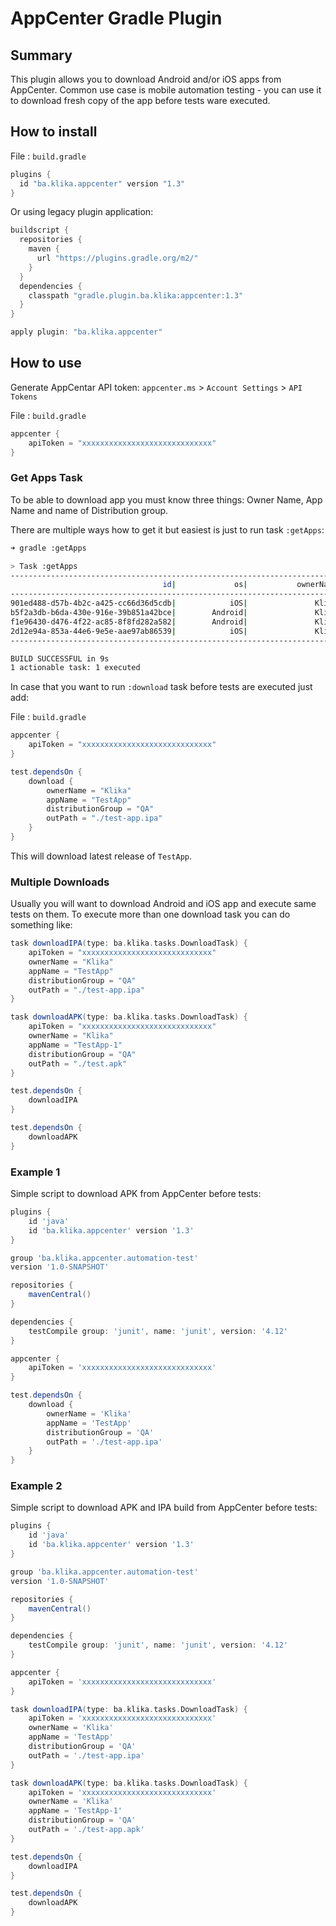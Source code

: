 # AppCenter Gradle Plugin

## Summary

This plugin allows you to download Android and/or iOS apps from AppCenter. Common use 
case is mobile automation testing - you can use it to download fresh copy of the app 
before tests ware executed.

## How to install

File : `build.gradle`

```groovy
plugins {
  id "ba.klika.appcenter" version "1.3"
}
```

Or using legacy plugin application:

```groovy
buildscript {
  repositories {
    maven {
      url "https://plugins.gradle.org/m2/"
    }
  }
  dependencies {
    classpath "gradle.plugin.ba.klika:appcenter:1.3"
  }
}

apply plugin: "ba.klika.appcenter"
```

## How to use

Generate AppCentar API token: `appcenter.ms` > `Account Settings` > `API Tokens`

File : `build.gradle`

```groovy
appcenter {
    apiToken = "xxxxxxxxxxxxxxxxxxxxxxxxxxxxx"
}
```

### Get Apps Task

To be able to download app you must know three things: Owner Name, App Name and name of Distribution group. 

There are multiple ways how to get it but easiest is just to run task `:getApps`:

```bash
➜ gradle :getApps             

> Task :getApps
--------------------------------------------------------------------------------------------------------------------
                                  id|             os|           ownerName|       appName| groups
--------------------------------------------------------------------------------------------------------------------
901ed488-d57b-4b2c-a425-cc66d36d5cdb|            iOS|               Klika|       TestApp| Collaborators,QA
b5f2a3db-b6da-430e-916e-39b851a42bce|        Android|               Klika|     TestApp-1| Collaborators,QA
f1e96430-d476-4f22-ac85-8f8fd282a582|        Android|               Klika|  MyWallet-AOS| Android tester,Collaborators
2d12e94a-853a-44e6-9e5e-aae97ab86539|            iOS|               Klika|  MyWallet-iOS| Collaborators,IOS testers
---------------------------------------------------------------------------------------------------------------------

BUILD SUCCESSFUL in 9s
1 actionable task: 1 executed
```

In case that you want to run `:download` task before tests are executed just add:

File : `build.gradle`

```groovy
appcenter {
    apiToken = "xxxxxxxxxxxxxxxxxxxxxxxxxxxxx"
}

test.dependsOn {
    download {
        ownerName = "Klika"
        appName = "TestApp"
        distributionGroup = "QA"
        outPath = "./test-app.ipa"
    }
}
```

This will download latest release of `TestApp`.

### Multiple Downloads

Usually you will want to download Android and iOS app and execute same tests on them. To execute more than one download
task you can do something like:

```groovy
task downloadIPA(type: ba.klika.tasks.DownloadTask) {
    apiToken = "xxxxxxxxxxxxxxxxxxxxxxxxxxxxx"
    ownerName = "Klika"
    appName = "TestApp"
    distributionGroup = "QA"
    outPath = "./test-app.ipa"
}

task downloadAPK(type: ba.klika.tasks.DownloadTask) {
    apiToken = "xxxxxxxxxxxxxxxxxxxxxxxxxxxxx"
    ownerName = "Klika"
    appName = "TestApp-1"
    distributionGroup = "QA"
    outPath = "./test.apk"
}

test.dependsOn {
    downloadIPA
}

test.dependsOn {
    downloadAPK
}
```


### Example 1

Simple script to download APK from AppCenter before tests:

```groovy
plugins {
    id 'java'
    id 'ba.klika.appcenter' version '1.3'
}

group 'ba.klika.appcenter.automation-test'
version '1.0-SNAPSHOT'

repositories {
    mavenCentral()
}

dependencies {
    testCompile group: 'junit', name: 'junit', version: '4.12'
}

appcenter {
    apiToken = 'xxxxxxxxxxxxxxxxxxxxxxxxxxxxx'
}

test.dependsOn {
    download {
        ownerName = 'Klika'
        appName = 'TestApp'
        distributionGroup = 'QA'
        outPath = './test-app.ipa'
    }
}
```

### Example 2

Simple script to download APK and IPA build from AppCenter before tests:

```groovy
plugins {
    id 'java'
    id 'ba.klika.appcenter' version '1.3'
}

group 'ba.klika.appcenter.automation-test'
version '1.0-SNAPSHOT'

repositories {
    mavenCentral()
}

dependencies {
    testCompile group: 'junit', name: 'junit', version: '4.12'
}

appcenter {
    apiToken = 'xxxxxxxxxxxxxxxxxxxxxxxxxxxxx'
}

task downloadIPA(type: ba.klika.tasks.DownloadTask) {
    apiToken = 'xxxxxxxxxxxxxxxxxxxxxxxxxxxxx'
    ownerName = 'Klika'
    appName = 'TestApp'
    distributionGroup = 'QA'
    outPath = './test-app.ipa'
}

task downloadAPK(type: ba.klika.tasks.DownloadTask) {
    apiToken = 'xxxxxxxxxxxxxxxxxxxxxxxxxxxxx'
    ownerName = 'Klika'
    appName = 'TestApp-1'
    distributionGroup = 'QA'
    outPath = './test-app.apk'
}

test.dependsOn {
    downloadIPA
}

test.dependsOn {
    downloadAPK
}
```